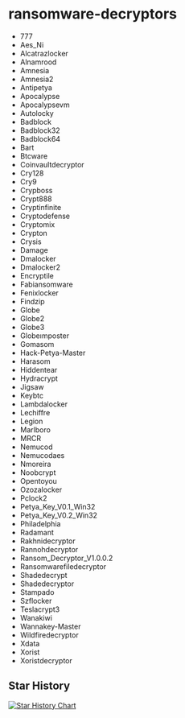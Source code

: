 # ransomware-decryptors
-	777
-	Aes_Ni
-	Alcatrazlocker
-	Alnamrood
-	Amnesia
-	Amnesia2
-	Antipetya
-	Apocalypse
-	Apocalypsevm
-	Autolocky
-	Badblock
-	Badblock32
-	Badblock64
-	Bart
-	Btcware
-	Coinvaultdecryptor
-	Cry128
-	Cry9
-	Crypboss
-	Crypt888
-	Cryptinfinite
-	Cryptodefense
-	Cryptomix
-	Crypton
-	Crysis
-	Damage
-	Dmalocker
-	Dmalocker2
-	Encryptile
-	Fabiansomware
-	Fenixlocker
-	Findzip
-	Globe
-	Globe2
-	Globe3
-	Globeımposter
-	Gomasom
-	Hack-Petya-Master
-	Harasom
-	Hiddentear
-	Hydracrypt
-	Jigsaw
-	Keybtc
-	Lambdalocker
-	Lechiffre
-	Legion
-	Marlboro
-	MRCR
-	Nemucod
-	Nemucodaes
-	Nmoreira
-	Noobcrypt
-	Opentoyou
-	Ozozalocker
-	Pclock2
-	Petya_Key_V0.1_Win32
-	Petya_Key_V0.2_Win32
-	Philadelphia
-	Radamant
-	Rakhnidecryptor
-	Rannohdecryptor
-	Ransom_Decryptor_V1.0.0.2
-	Ransomwarefiledecryptor
-	Shadedecrypt
-	Shadedecryptor
-	Stampado
-	Szflocker
-	Teslacrypt3
-	Wanakiwi
-	Wannakey-Master
-	Wildfiredecryptor
-	Xdata
-	Xorist
-	Xoristdecryptor

## Star History

[![Star History Chart](https://api.star-history.com/svg?repos=mstfknn/ransomware-decryptors&type=Date)](https://star-history.com/#mstfknn/ransomware-decryptors&Date)
